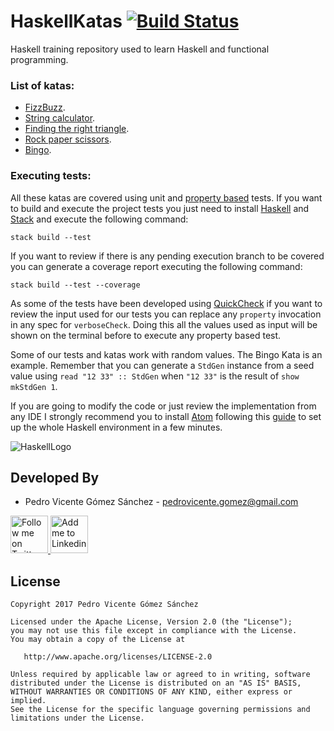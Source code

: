 # HaskellKatas [![Build Status](https://travis-ci.org/pedrovgs/HaskellKatas.svg?branch=master)](https://travis-ci.org/pedrovgs/HaskellKatas)

Haskell training repository used to learn Haskell and functional programming.


### List of katas:

* [FizzBuzz](http://codingdojo.org/cgi-bin/index.pl?KataFizzBuzz).
* [String calculator](http://osherove.com/tdd-kata-1/).
* [Finding the right triangle](https://gist.github.com/pedrovgs/32189838165fbe5c9e773ede534b97f4).
* [Rock paper scissors](http://agilekatas.co.uk/katas/RockPaperScissors-Kata).
* [Bingo](http://agilekatas.co.uk/katas/Bingo-Kata).


### Executing tests:

All these katas are covered using unit and [property based](https://en.wikipedia.org/wiki/QuickCheck) tests. If you want to build and execute the project tests you just need to install [Haskell](https://www.haskell.org/platform/) and [Stack](https://docs.haskellstack.org/en/stable/README/) and execute the following command:

```
stack build --test
```

If you want to review if there is any pending execution branch to be covered you can generate a coverage report executing the following command:

```
stack build --test --coverage
```

As some of the tests have been developed using [QuickCheck](https://wiki.haskell.org/Introduction_to_QuickCheck2) if you want to review the input used for our tests you can replace any ``property`` invocation in any spec for ``verboseCheck``. Doing this all the values used as input will be shown on the terminal before to execute any property based test.

Some of our tests and katas work with random values. The Bingo Kata is an example. Remember that you can generate a ``StdGen`` instance from a seed value using ``read "12 33" :: StdGen`` when ``"12 33"`` is the result of ``show mkStdGen 1``.

If you are going to modify the code or just review the implementation from any IDE I strongly recommend you to install [Atom](https://atom.io/) following this [guide](https://github.com/simonmichael/haskell-atom-setup) to set up the whole Haskell environment in a few minutes.


![HaskellLogo](https://upload.wikimedia.org/wikipedia/commons/thumb/1/1c/Haskell-Logo.svg/245px-Haskell-Logo.svg.png)

Developed By
------------

* Pedro Vicente Gómez Sánchez - <pedrovicente.gomez@gmail.com>

<a href="https://twitter.com/pedro_g_s">
  <img alt="Follow me on Twitter" src="https://image.freepik.com/iconos-gratis/twitter-logo_318-40209.jpg" height="60" width="60"/>
</a>
<a href="https://es.linkedin.com/in/pedrovgs">
  <img alt="Add me to Linkedin" src="https://image.freepik.com/iconos-gratis/boton-del-logotipo-linkedin_318-84979.png" height="60" width="60"/>
</a>

License
-------

    Copyright 2017 Pedro Vicente Gómez Sánchez

    Licensed under the Apache License, Version 2.0 (the "License");
    you may not use this file except in compliance with the License.
    You may obtain a copy of the License at

       http://www.apache.org/licenses/LICENSE-2.0

    Unless required by applicable law or agreed to in writing, software
    distributed under the License is distributed on an "AS IS" BASIS,
    WITHOUT WARRANTIES OR CONDITIONS OF ANY KIND, either express or implied.
    See the License for the specific language governing permissions and
    limitations under the License.

